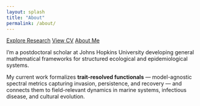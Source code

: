 ```yaml
---
layout: splash
title: "About"
permalink: /about/
---
```


<a href="{{ '/research/' | relative_url }}" class="btn btn--primary">Explore Research</a>
<a href="{{ '/cv/' | relative_url }}" class="btn">View CV</a>
<a href="{{ '/about/' | relative_url }}" class="btn">About Me</a>


I’m a postdoctoral scholar at Johns Hopkins University developing general mathematical frameworks for structured ecological and epidemiological systems.

My current work formalizes **trait-resolved functionals** — model-agnostic spectral metrics capturing invasion, persistence, and recovery — and connects them to field-relevant dynamics in marine systems, infectious disease, and cultural evolution.
